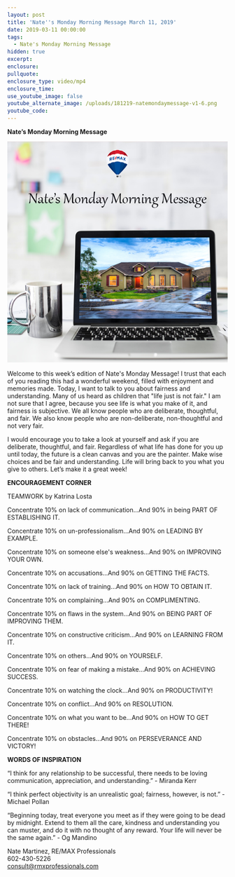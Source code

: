 ```yaml
---
layout: post
title: 'Nate''s Monday Morning Message March 11, 2019'
date: 2019-03-11 00:00:00
tags:
  - Nate's Monday Morning Message
hidden: true
excerpt:
enclosure:
pullquote:
enclosure_type: video/mp4
enclosure_time:
use_youtube_image: false
youtube_alternate_image: /uploads/181219-natemondaymessage-v1-6.png
youtube_code:
---
```


**Nate’s Monday Morning Message**

![](/uploads/181219-natemondaymessage-v1-6.png)

Welcome to this week’s edition of Nate's Monday Message! I trust that each of you reading this had a wonderful weekend, filled with enjoyment and memories made. Today, I want to talk to you about fairness and understanding. Many of us heard as children that "life just is not fair." I am not sure that I agree, because you see life is what you make of it, and fairness is subjective. We all know people who are deliberate, thoughtful, and fair. We also know people who are non-deliberate, non-thoughtful and not very fair.

I would encourage you to take a look at yourself and ask if you are deliberate, thoughtful, and fair. Regardless of what life has done for you up until today, the future is a clean canvas and you are the painter. Make wise choices and be fair and understanding. Life will bring back to you what you give to others. Let’s make it a great week!

**ENCOURAGEMENT CORNER**

TEAMWORK by Katrina Losta 

Concentrate 10% on lack of communication…And 90% in being PART OF ESTABLISHING IT. 

Concentrate 10% on un-professionalism…And 90% on LEADING BY EXAMPLE.

Concentrate 10% on someone else's weakness…And 90% on IMPROVING YOUR OWN.

Concentrate 10% on accusations…And 90% on GETTING THE FACTS. 

Concentrate 10% on lack of training…And 90% on HOW TO OBTAIN IT. 

Concentrate 10% on complaining…And 90% on COMPLIMENTING. 

Concentrate 10% on flaws in the system…And 90% on BEING PART OF IMPROVING THEM. 

Concentrate 10% on constructive criticism…And 90% on LEARNING FROM IT. 

Concentrate 10% on others…And 90% on YOURSELF. 

Concentrate 10% on fear of making a mistake…And 90% on ACHIEVING SUCCESS.

Concentrate 10% on watching the clock…And 90% on PRODUCTIVITY! 

Concentrate 10% on conflict…And 90% on RESOLUTION. 

Concentrate 10% on what you want to be…And 90% on HOW TO GET THERE!

Concentrate 10% on obstacles…And 90% on PERSEVERANCE AND VICTORY!

**WORDS OF INSPIRATION**

“I think for any relationship to be successful, there needs to be loving communication, appreciation, and understanding.” - Miranda Kerr

“I think perfect objectivity is an unrealistic goal; fairness, however, is not.” - Michael Pollan

“Beginning today, treat everyone you meet as if they were going to be dead by midnight. Extend to them all the care, kindness and understanding you can muster, and do it with no thought of any reward. Your life will never be the same again.” - Og Mandino

Nate Martinez, RE/MAX Professionals<br>602-430-5226<br>consult@rmxprofessionals.com
